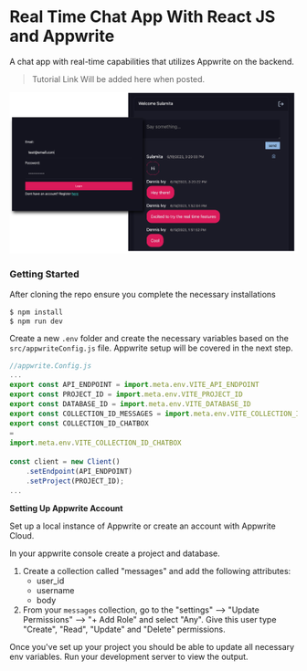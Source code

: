 # Real Time Chat App With React JS and Appwrite

A chat app with real-time capabilities that utilizes Appwrite on the backend. 

> Tutorial Link Will be added here when posted.

<img src="images/demo.png"/>

### Getting Started

After cloning the repo ensure you complete the necessary installations

```
$ npm install
$ npm run dev
```

Create a new `.env` folder and create the necessary variables based on the `src/appwriteConfig.js` file. Appwrite setup will be covered in the next step.

```js
//appwrite.Config.js
...
export const API_ENDPOINT = import.meta.env.VITE_API_ENDPOINT
export const PROJECT_ID = import.meta.env.VITE_PROJECT_ID
export const DATABASE_ID = import.meta.env.VITE_DATABASE_ID
export const COLLECTION_ID_MESSAGES = import.meta.env.VITE_COLLECTION_ID_MESSAGES
export const COLLECTION_ID_CHATBOX
=
import.meta.env.VITE_COLLECTION_ID_CHATBOX

const client = new Client()
    .setEndpoint(API_ENDPOINT) 
    .setProject(PROJECT_ID);              
...
```

**Setting Up Appwrite Account**

Set up a local instance of Appwrite or create an account with Appwrite Cloud.

In your appwrite console create a project and database.

1. Create a collection called "messages" and add the following attributes:
    - user_id
    - username
    - body
2. From your `messages` collection, go to the "settings" --> "Update Permissions" --> "+ Add Role" and select "Any". Give this user type "Create", "Read", "Update" and "Delete" permissions.

Once you've set up your project you should be able to update all necessary env variables. 
Run your development server to view the output.
